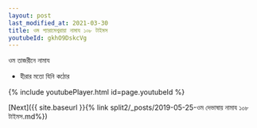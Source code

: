 ```yaml
---
layout: post
last_modified_at: 2021-03-30
title: ওম প্যারামেশ্বরায়া নামায ১০৮ টাইমস
youtubeId: gkhO9DskcVg
---
```

 
 
 ওম তাজরীনে নামায  
 
 -  হীরার মতো যিনি কঠোর 
 
  
 
  
 
 
 
 
 
 


{% include youtubePlayer.html id=page.youtubeId %}
 
[Next]({{ site.baseurl }}{% link  split2/_posts/2019-05-25-ওম দেভাষায় নামায ১০৮ টাইমস.md%})
 
